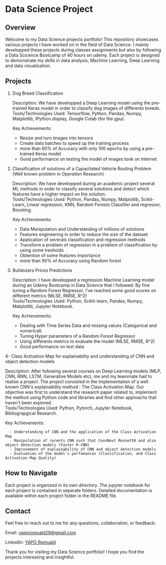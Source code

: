# Data Science Project

## Overview

Welcome to my Data Science projects portfolio! This repository showcases various projects I have worked on in the field of Data Science. I mainly developped these projects during classes assignments but also by following a Data Scicence Bootcamp of 40 hours on udemy. Each project is designed to demonstrate my skills in data analysis, Machine Learning, Deep Learning and data visualization. 


## Projects

1. Dog Breed Classification

   Description: We have developped a Deep Learning model using the pre-trained Keras model in order to classify dog images of differents breeds.  
    Tools/Technologies Used: Tensorflow, Python, Pandas, Numpy, Matplotlib, IPython.display, Google Colab (for the gpu).  
   
   Key Achievements:
      - Resize and turn images into tensors
      - Create data batches to speed up the training process
      - more than 60% of Accuracy with only 100 epochs by using a pre-trained Keras model
      - Good performance on testing the model of images took on Internet
   
3. Classification of solutions of a Capacitated Vehicle Routing Problem (Well known problem in Operation Research)  
   
   Description: We have developped during an academic project several ML methods in order to classify several solutions and detect which features have a higher impact on the solution.   
   Tools/Technologies Used: Python, Pandas, Numpy, Matplotlib, Scikit-Learn, Linear regression, KNN, Random Forests Classifier and regressor, Boosting.  
   
   Key Achievements:
      - Data Manipulation and Understanding of millions of solutions
      - Features engineering in order to reduce the size of the dataset
      - Application of severals classification and regression methods
      - Transform a problem of regression in a problem of classification by using some tresholds
      - Obtention of some features importance
      - more than 90% of Accuracy using Random forest 
   
3. Bulldozers Prices Predictions  

    Description: I have developped a regression Machine Learning model during an Udemy Bootcamp in Data Science that I followed. By fine tuning a Random Forest Regressor, I've reached some good scores on different metrics (MLSE, RMSE, R^2)   
    Tools/Technologies Used: Python, Scikit-learn, Pandas, Numpy, Matplotlib, Jupyter Notebook.  
   
    Key Achievements:  
      - Dealing with Time Series Data and missing values (Categorical and numerical)  
      - Tuning Hyper parameters of a Random Forest Regressor
      - Using differents metrics to evaluate the model (MLSE, RMSE, R^2)
      - Good performance on test data

4- Class Activation Map for explainability and understanding of CNN and object detection models  

 Description:   After following several courses on Deep Learning models (MLP, CNN, RNN, LSTM, Generative Models etc), me and my teammate had to realise a project. The project consisted in the implementation of a well known CNN's explainability method : The Class Activation Map. Our objective was first to understand the research paper related to, implement the method using Python code and libraries and find other approachs that haven't been explored.  
 Tools/Technologies Used: Python, Pytorch, Jupyter Notebook, Bibliograpgical Research.  
   
   Key Achievements:  
   
      - Understanding of CNN and the application of the Class Activation Map   
      - Manipulation of recents CNN such that ConvNext Resnet50 and also object detection models (Faster R-CNN)  
      - Improvement of explainability of CNN and object detection models  
      - Evaluation of the model's perfomances (Classification, and Class Activation Map Quality)  


## How to Navigate

Each project is organized in its own directory. 
The jupyter notebook for each project is contained in separate folders.
Detailed documentation is available within each project folder in the README file.



## Contact

Feel free to reach out to me for any questions, collaboration, or feedback:  

Email:    yaporomuald29@gmail.com  

LinkedIn:    [YAPO Romuald](linkedin.com/in/yapo-romuald-6076a9220)

Thank you for visiting my Data Science portfolio! I hope you find the projects interesting and insightful.
